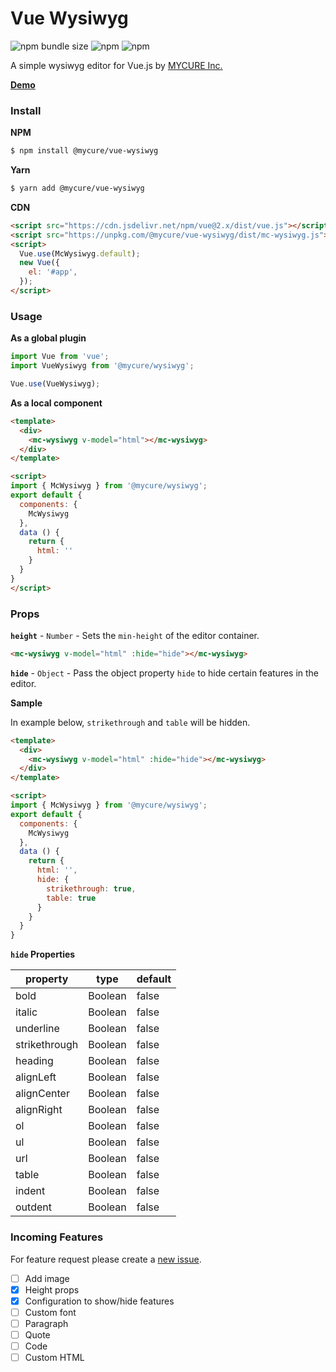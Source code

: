 # Vue Wysiwyg

![npm bundle size](https://img.shields.io/bundlephobia/min/@mycure/vue-wysiwyg?style=flat-square) ![npm](https://img.shields.io/npm/v/@mycure/vue-wysiwyg?style=flat-square) ![npm](https://img.shields.io/npm/dw/@mycure/vue-wysiwyg?style=flat-square)

A simple wysiwyg editor for Vue.js by [MYCURE Inc.](https://mycure.md)

**[Demo](https://mycurelabs.github.io/vue-wysiwyg/)**

### Install

**NPM**

```bash
$ npm install @mycure/vue-wysiwyg
```

**Yarn**

```bash
$ yarn add @mycure/vue-wysiwyg
```

**CDN**

```html
<script src="https://cdn.jsdelivr.net/npm/vue@2.x/dist/vue.js"></script>
<script src="https://unpkg.com/@mycure/vue-wysiwyg/dist/mc-wysiwyg.js"></script>
<script>
  Vue.use(McWysiwyg.default);
  new Vue({
    el: '#app',
  });
</script>
```

### Usage

**As a global plugin**
```javascript
import Vue from 'vue';
import VueWysiwyg from '@mycure/wysiwyg';

Vue.use(VueWysiwyg);
```

**As a local component**
```html
<template>
  <div>
    <mc-wysiwyg v-model="html"></mc-wysiwyg>
  </div>
</template>

<script>
import { McWysiwyg } from '@mycure/wysiwyg';
export default {
  components: {
    McWysiwyg
  },
  data () {
    return {
      html: ''
    }
  }
}
</script>
```

### Props

**`height`** - `Number` - Sets the `min-height` of the editor container.

```html
<mc-wysiwyg v-model="html" :hide="hide"></mc-wysiwyg>
```

**`hide`** - `Object` - Pass the object property `hide` to hide certain features in the editor. 

**Sample**

In example below, `strikethrough` and `table` will be hidden.

```html
<template>
  <div>
    <mc-wysiwyg v-model="html" :hide="hide"></mc-wysiwyg>
  </div>
</template>

<script>
import { McWysiwyg } from '@mycure/wysiwyg';
export default {
  components: {
    McWysiwyg
  },
  data () {
    return {
      html: '',
      hide: {
        strikethrough: true,
        table: true
      }
    }
  }
}
```

**`hide` Properties**

| property | type | default |
| -------- | ---- | ------- |
| bold | Boolean | false |
| italic | Boolean | false |
| underline | Boolean | false |
| strikethrough | Boolean | false |
| heading | Boolean | false |
| alignLeft | Boolean | false |
| alignCenter | Boolean | false |
| alignRight | Boolean | false |
| ol | Boolean | false |
| ul | Boolean | false |
| url | Boolean | false |
| table | Boolean | false |
| indent | Boolean | false |
| outdent | Boolean | false |

### Incoming Features

For feature request please create a [new issue](https://github.com/mycurelabs/vue-wysiwyg/issues/new).

- [ ] Add image
- [x] Height props
- [x] Configuration to show/hide features
- [ ] Custom font
- [ ] Paragraph
- [ ] Quote
- [ ] Code
- [ ] Custom HTML